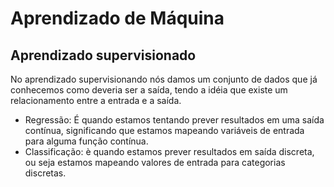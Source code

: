 # Aprendizado de Máquina

## Aprendizado supervisionado
No aprendizado supervisionando nós damos um conjunto de dados que já conhecemos como deveria ser a saída, tendo a idéia que existe um relacionamento entre a entrada e a saída.

- Regressão: É quando estamos tentando prever resultados em uma saída contínua, significando que estamos mapeando variáveis de entrada para alguma função contínua.
- Classificação: è quando estamos prever resultados em saída discreta, ou seja estamos mapeando valores de entrada para categorias discretas.